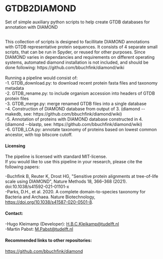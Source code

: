 # GTDB2DIAMOND
Set of simple auxiliary python scripts to help create GTDB databases for annotation with DIAMOND

<br>
This collection of scripts is designed to facillitate DIAMOND annotations with GTDB representative protein sequences. 
It consists of 4 separate small scripts, that can be run in Spyder, or reused for other purposes.
Since DIAMOND varies in dependancies and requirements on different operating systems, automated diamond installation is not included,
and should be done following: https://github.com/bbuchfink/diamond/wiki 
<br><br>
Running a pipeline would consist of:<br>
-1. GTDB_download.py: to download recent protein fasta files and taxonomy metadata<br>
-2. GTDB_rename.py: to include organism accession into headers of GTDB protein files <br>
-3. GTDB_merge.py: merge renamed GTDB files into a single database<br>
-4. Construction of DIAMOND database from output of 3. (diamond --makedb, see: https://github.com/bbuchfink/diamond/wiki)<br>
-5. Annotation of proteins with DIAMOND database constructed in 4.  (diamond --blastp, see: https://github.com/bbuchfink/diamond/wiki)<br>
-6. GTDB_LCA.py: annotate taxonomy of proteins based on lowest common ancestor, with top bitscore cutoff.<br>



#### Licensing

The pipeline is licensed with standard MIT-license. <br>
If you would like to use this pipeline in your research, please cite the following papers: 
      
-Buchfink B, Reuter K, Drost HG, "Sensitive protein alignments at tree-of-life scale using DIAMOND", Nature Methods 18, 366–368 (2021). doi:10.1038/s41592-021-01101-x
<br>
-Parks, D.H., et al. 2020. A complete domain-to-species taxonomy for Bacteria and Archaea. Nature Biotechnology, https://doi.org/10.1038/s41587-020-0501-8.


#### Contact:
-Hugo Kleimamp (Developer): H.B.C.Kleikamp@tudelft.nl<br> 
-Martin Pabst: M.Pabst@tudelft.nl<br>


#### Recommended links to other repositories:
https://github.com/bbuchfink/diamond

